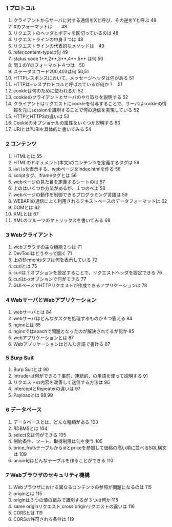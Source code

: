 ### 1 プロトコル
1. クライアントからサーバに対する通信をXと呼び、その逆をYと呼ぶ 48
2. Xのフォーマットは　　48
3. リクエストのヘッダとボディを区切っているのは 48
4. リクエストラインの中身３つは 48
5. リクエストラインの代表的なメソッドは　49
6. refer,content-typeは何 49
7. status code 1**,2**,3**,4**,5** は何 50
8. 問１のYのフォーマット４つは　50
9. ステータスコード200,403は何 50,51
10. HTTPレスポンスにおいて、メッセージヘッダは何がある 51
11. HTTPは~レスプロトコルと呼ばれているが何か？　51
12. cookieは何のために使われるか 52
13. cookieのクライアントとサーバのやり取りを説明する 52
14. クライアントはリクエストにcookieを付与することで、サーバはcookieの情報を元にsessionを識別することで何の通信を実現している 52
15. HTTPとHTTPSの違いは 53
16. Cookieのオプショナルの属性をいくつか説明する 53
17. URIとは?URIを具体的に書いてみる 54

### 2 コンテンツ
1. HTMLとは 55
2. HTMLのドキュメント(本文)のコンテンツを定義するタグは 56
3. `Hello`を表示する、webページをindex.htmlを作る 56
4. scriptタグ、iframeタグとは 56
5. webページの見た目を定義するシートのは 57
6. 上のはいくつか方法があるが、１つのべよ 58
7. webページの動作を制御できるプログラミング言語は 59
8. WEBAPIの通信によく利用されるテキストベースのデータフォーマットは 62
9. DOMとは 62
10. XMLとは 67
11. XMLのフルーツのマトリックスを書いてみる 68

### 3 Webクライアント
1. webブラウザの主な機能２つは 71
2. DevToolはどうやって開く 71
3. 上のElementsタブは何を表示している 72
4. curlとは 75
5. curlは？オプションを設定することで、リクエストヘッダを設定できる 76
6. curlは-xオプションで何ができる 77
7. GUIベースでHTTPリクエストが作成できるアプリケーションは 78

### 4 WebサーバとWebアプリケーション
1. webサーバとは 84
2. webサーバはどんなタスクを処理するものか４つ答える 84
3. nginxとは 85
4. nginxではapachで問題となったのが解決されてるが何か 85
5. webアプリケーションとは 87
6. Webアプリケーションはどんな言語で書ける 87

### 5 Burp Suit
1. Burp Suitとは 90
2. Intruderは何ができる？事前、連続的、の単語を使って説明する 91
3. リクエストの内容を改善して送信する方法は 96
4. InterceptとRepeaterの違いは 97
5. Payloadとは 98,99

### 6 データベース
1. データベースとは、どんな種類がある 103
2. RDBMSとは 104
3. select文は何ができる 105
4. 制約条件、ソート、取得制限は何を使う 105
5. price_frutsテーブルからidとpriceを参照して価格の高い順に並べるSQL構文は 109
6. union句はどんなテーブルを作ることができる 110

### 7 Webブラウザのセキュリティ機構
1. Webブラウザにおける異なるコンテンツの参照が問題になるのは 115
2. originとは 115
3. originは３つの値の組みで識別するが３つは何か 115
4. same originリクエスト,cross originリクエストの違いは 116
5. CORSとは 119
6. CORSの許可される条件は 119
